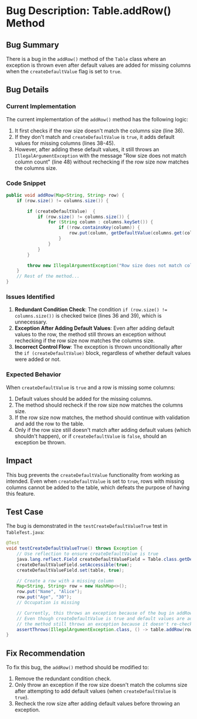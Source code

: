 # Bug Description: Table.addRow() Method

## Bug Summary
There is a bug in the `addRow()` method of the `Table` class where an exception is thrown even after default values are added for missing columns when the `createDefaultValue` flag is set to `true`.

## Bug Details

### Current Implementation
The current implementation of the `addRow()` method has the following logic:

1. It first checks if the row size doesn't match the columns size (line 36).
2. If they don't match and `createDefaultValue` is `true`, it adds default values for missing columns (lines 38-45).
3. However, after adding these default values, it still throws an `IllegalArgumentException` with the message "Row size does not match column count" (line 48) without rechecking if the row size now matches the columns size.

### Code Snippet
```java
public void addRow(Map<String, String> row) {
    if (row.size() != columns.size()) {

        if (createDefaultValue)  {
            if (row.size() != columns.size()) {
                for (String column : columns.keySet()) {
                    if (!row.containsKey(column)) {
                        row.put(column, getDefaultValue(columns.get(column)));
                    }
                }
            }
        }

        throw new IllegalArgumentException("Row size does not match column count");
    }
    // Rest of the method...
}
```

### Issues Identified
1. **Redundant Condition Check**: The condition `if (row.size() != columns.size())` is checked twice (lines 36 and 39), which is unnecessary.
2. **Exception After Adding Default Values**: Even after adding default values to the row, the method still throws an exception without rechecking if the row size now matches the columns size.
3. **Incorrect Control Flow**: The exception is thrown unconditionally after the `if (createDefaultValue)` block, regardless of whether default values were added or not.

### Expected Behavior
When `createDefaultValue` is `true` and a row is missing some columns:
1. Default values should be added for the missing columns.
2. The method should recheck if the row size now matches the columns size.
3. If the row size now matches, the method should continue with validation and add the row to the table.
4. Only if the row size still doesn't match after adding default values (which shouldn't happen), or if `createDefaultValue` is `false`, should an exception be thrown.

## Impact
This bug prevents the `createDefaultValue` functionality from working as intended. Even when `createDefaultValue` is set to `true`, rows with missing columns cannot be added to the table, which defeats the purpose of having this feature.

## Test Case
The bug is demonstrated in the `testCreateDefaultValueTrue` test in `TableTest.java`:
```java
@Test
void testCreateDefaultValueTrue() throws Exception {
    // Use reflection to ensure createDefaultValue is true
    java.lang.reflect.Field createDefaultValueField = Table.class.getDeclaredField("createDefaultValue");
    createDefaultValueField.setAccessible(true);
    createDefaultValueField.set(table, true);

    // Create a row with a missing column
    Map<String, String> row = new HashMap<>();
    row.put("Name", "Alice");
    row.put("Age", "30");
    // Occupation is missing

    // Currently, this throws an exception because of the bug in addRow
    // Even though createDefaultValue is true and default values are added,
    // the method still throws an exception because it doesn't re-check the row size
    assertThrows(IllegalArgumentException.class, () -> table.addRow(row));
}
```

## Fix Recommendation
To fix this bug, the `addRow()` method should be modified to:
1. Remove the redundant condition check.
2. Only throw an exception if the row size doesn't match the columns size after attempting to add default values (when `createDefaultValue` is `true`).
3. Recheck the row size after adding default values before throwing an exception.